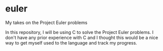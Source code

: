 # euler
My takes on the Project Euler problems

In this repository, I will be using C to solve the Project Euler problems. I don't have any prior experience with C and I thought this would be a nice way to get myself used to the language and track my progress.

